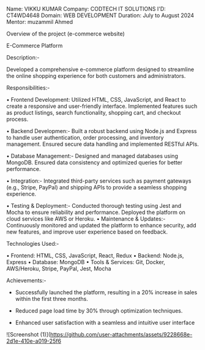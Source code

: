 Name: VIKKU KUMAR
Company: CODTECH IT SOLUTIONS
I'D: CT4WD4648
Domain: WEB DEVELOPMENT 
Duration: July to August 2024
Mentor: muzammil Ahmed



Overview of the project (e-commerce website)


E-Commerce Platform

Description:-

Developed a comprehensive e-commerce platform designed to streamline the online shopping experience for both customers and administrators.

Responsibilities:-


• Frontend Development: Utilized HTML, CSS, JavaScript, and React to create a responsive and user-friendly interface. Implemented features such as product listings, search functionality, shopping cart, and checkout process.

• Backend Developmen:- Built a robust backend using Node.js and Express to handle user authentication, order processing, and inventory management. Ensured secure data handling and implemented RESTful APIs.

• Database Management:- Designed and managed databases using MongoDB. Ensured data consistency and optimized queries for better performance.

• Integration:- Integrated third-party services such as payment gateways (e.g., Stripe, PayPal) and shipping APIs to provide a seamless shopping experience.

• Testing & Deployment:- Conducted thorough testing using Jest and Mocha to ensure reliability and performance. Deployed the platform on cloud services like AWS or Heroku.
• Maintenance & Updates:- Continuously monitored and updated the platform to enhance security, add new features, and improve user experience based on feedback.

Technologies Used:-


• Frontend: HTML, CSS, JavaScript, React, Redux
• Backend: Node.js, Express
• Database: MongoDB
• Tools & Services: Git, Docker, AWS/Heroku, Stripe, PayPal, Jest, Mocha

Achievements:-


- Successfully launched the platform, resulting in a 20% increase in sales within the first three months.

- Reduced page load time by 30% through optimization techniques.

- Enhanced user satisfaction with a seamless and intuitive user interface



![Screenshot (1)](https://github.com/user-attachments/assets/9228668e-2d1e-410e-a019-25f6
